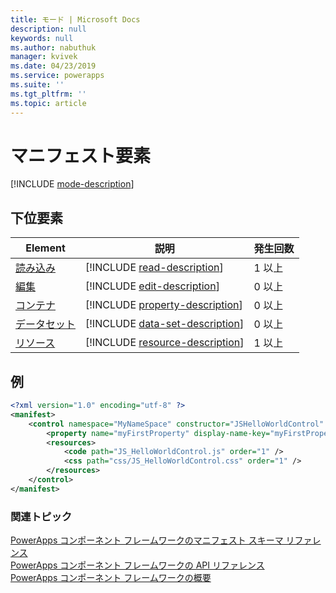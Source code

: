 ```yaml
---
title: モード | Microsoft Docs
description: null
keywords: null
ms.author: nabuthuk
manager: kvivek
ms.date: 04/23/2019
ms.service: powerapps
ms.suite: ''
ms.tgt_pltfrm: ''
ms.topic: article
---
```


# <a name="manifest-element"></a>マニフェスト要素

[!INCLUDE [mode-description](includes/mode-description.md)]

## <a name="child-elements"></a>下位要素

|Element|説明|発生回数|
|--|--|--|
|[読み込み](read.md)|[!INCLUDE [read-description](includes/read-description.md)]|1 以上|
|[編集](edit.md)|[!INCLUDE [edit-description](includes/edit-description.md)]|0 以上|
|[コンテナ](container.md)|[!INCLUDE [property-description](includes/container-description.md)]|0 以上|
|[データセット](data-set.md)|[!INCLUDE [data-set-description](includes/data-set-description.md)]|0 以上|
|[リソース](resources.md)|[!INCLUDE [resource-description](includes/resources-description.md)]|1 以上|

## <a name="example"></a>例

```xml
<?xml version="1.0" encoding="utf-8" ?>
<manifest>
    <control namespace="MyNameSpace" constructor="JSHelloWorldControl" version="1.0.0" display-name-key="JS_HelloWorldControl_Display_Key" description-key="JS_HelloWorldControl_Desc_Key" control-type="standard">
        <property name="myFirstProperty" display-name-key="myFirstProperty_Display_Key" description-key="myFirstProperty_Desc_Key" of-type="SingleLine.Text" usage="bound" required="true" />
        <resources>
            <code path="JS_HelloWorldControl.js" order="1" />
            <css path="css/JS_HelloWorldControl.css" order="1" />
        </resources>
    </control>
</manifest>
```

### <a name="related-topics"></a>関連トピック

[PowerApps コンポーネント フレームワークのマニフェスト スキーマ リファレンス](index.md)<br/>
[PowerApps コンポーネント フレームワークの API リファレンス](../reference/index.md)<br/>
[PowerApps コンポーネント フレームワークの概要](../overview.md)
